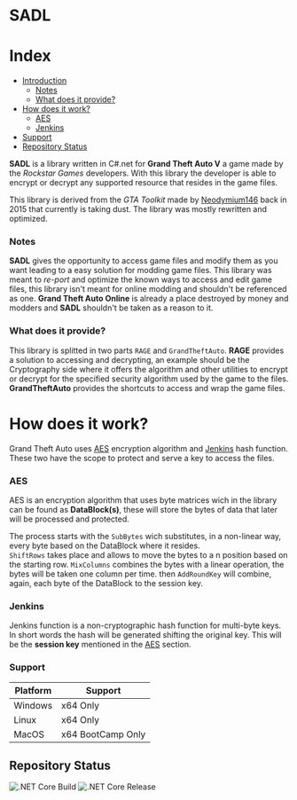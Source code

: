# SADL

Index
=================

<!--ts-->
   * [Introduction](#SADL)
      * [Notes](#notes)
      * [What does it provide?](#what-does-it-provide)
   * [How does it work?](#how-does-it-work)
      * [AES](#aes)
      * [Jenkins](#jenkins)
   * [Support](#support)
   * [Repository Status](#repository-status)
<!--te-->

**SADL** is a library written in C#.net for **Grand Theft Auto V** a game made by the *Rockstar Games* developers. With this library the developer is able to encrypt or decrypt any supported resource that resides in the game files. 

This library is derived from the *GTA Toolkit* made by [Neodymium146](https://github.com/Neodymium146/) back in 2015 that currently is taking dust. The library was mostly rewritten and optimized.

### Notes

**SADL** gives the opportunity to access game files and modify them as you want leading to a easy solution for modding game files. This library was meant to _re-port_ and optimize the known ways to access and edit game files, this library isn't meant for online modding and shouldn't be referenced as one. **Grand Theft Auto Online** is already a place destroyed by money and modders and **SADL** shouldn't be taken as a reason to it.

### What does it provide?

This library is splitted in two parts `RAGE` and `GrandTheftAuto`. **RAGE** provides a solution to accessing and decrypting, an example should be the Cryptography side where it offers the algorithm and other utilities to encrypt or decrypt for the specified security algorithm used by the game to the files. **GrandTheftAuto** provides the shortcuts to access and wrap the game files.

# How does it work?

Grand Theft Auto uses [AES](https://en.wikipedia.org/wiki/Advanced_Encryption_Standard) encryption algorithm and [Jenkins](https://en.wikipedia.org/wiki/Jenkins_hash_function) hash function. These two have the scope to protect and serve a key to access the files.

### AES

AES is an encryption algorithm that uses byte matrices wich in the library can be found as **DataBlock(s)**, these will store the bytes of data that later will be processed and protected. 

The process starts with the `SubBytes` wich substitutes, in a non-linear way, every byte based on the DataBlock where it resides.   
`ShiftRows` takes place and allows to move the bytes to a n position based on the starting row. 
`MixColumns` combines the bytes with a linear operation, the bytes will be taken one column per time.
then `AddRoundKey` will combine, again, each byte of the DataBlock to the session key.

### Jenkins

Jenkins function is a non-cryptographic hash function for multi-byte keys. In short words the hash will be generated shifting the original key. This will be the **session key** mentioned in the [AES](#aes) section. 

### Support

| Platform 	| Support           	|
|----------	|-------------------	|
| Windows  	| x64 Only          	|
| Linux    	| x64 Only          	|
| MacOS    	| x64 BootCamp Only 	|

## Repository Status

![.NET Core Build](https://github.com/francescomesianodev/SADL/workflows/.NET%20Core/badge.svg) ![.NET Core Release](https://github.com/francescomesianodev/SADL/workflows/.NET%20Core/badge.svg?event=release)
